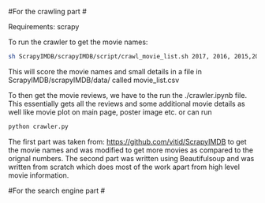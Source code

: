 #For the crawling part #

Requirements:
scrapy

To run the crawler to get the movie names:
```bash
sh ScrapyIMDB/scrapyIMDB/script/crawl_movie_list.sh 2017, 2016, 2015,2014,2013,2012,2011,2010,2009,2008,2007
```

This will score the movie names and small details in a file in  ScrapyIMDB/scrapyIMDB/data/ called movie_list.csv

To then get the movie reviews, we have to the run the ./crawler.ipynb file. This essentially gets all the reviews and some additional movie details as well like movie plot on main page, poster image etc.
or can run

```bash
python crawler.py
```

The first part was taken from: https://github.com/vitid/ScrapyIMDB to get the movie names and was modified to get more movies as compared to the orignal numbers. The second part was written using Beautifulsoup and was written from scratch which does most of the work apart from high level movie information.


#For the search engine part #